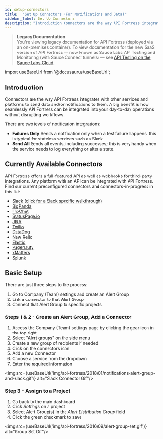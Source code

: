 ```yaml
---
id: setup-connectors
title:  "Set Up Connectors (For Notifications and Data)"
sidebar_label: Set Up Connectors
description: "Introduction Connectors are the way API Fortress integrates with other services and platforms to send data and/or notifications to them. A big benefit is how seamlessly API Fortress can be integrated into your day-to-day operations without disrupting workflows."
---
```


<head>
  <meta name="robots" content="noindex" />
</head>

>**Legacy Documentation**<br/>You're viewing legacy documentation for API Fortress (deployed via an on-premises container). To view documentation for the new SaaS version of API Fortress &#8212; now known as Sauce Labs API Testing and Monitoring (with Sauce Connect tunnels) &#8212; see [API Testing on the Sauce Labs Cloud](/api-testing/).

import useBaseUrl from '@docusaurus/useBaseUrl';

## Introduction

Connectors are the way API Fortress integrates with other services and platforms to send data and/or notifications to them. A big benefit is how seamlessly API Fortress can be integrated into your day-to-day operations without disrupting workflows.

There are two levels of notification integrations:

- **Failures Only** Sends a notification only when a test failure happens; this is typical for stateless services such as Slack.
- **Send All** Sends all events, including successes; this is very handy when the service needs to log everything or alter a state.

## Currently Available Connectors

API Fortress offers a full-featured API as well as webhooks for third-party integrations. Any platform with an API can be integrated with API Fortress. Find our current preconfigured connectors and connectors-in-progress in this list:

- [Slack (click for a Slack specific walkthrough)](https://apifortress.com/doc/setup-connectors-slack/)
- [BigPanda](https://apifortress.com/doc/connector-bigpanda-io/)
- [HipChat](https://apifortress.com/doc/connector-hipchat/)
- [StatusPage.io](https://apifortress.com/doc/connectors-statuspage/)
- [JIRA](https://apifortress.com/doc/connectors-jira/)
- [Twilio](https://apifortress.com/doc/connectors-twilio/)
- [DataDog](https://apifortress.com/doc/setup-connectors-datadog/)
- New Relic
- [Elastic](https://apifortress.com/doc/connectors-elastic-kibana/)
- [PagerDuty](https://apifortress.com/doc/connector-pagerduty/)
- [xMatters](https://apifortress.com/doc/connectors-xmatters/)
- [Splunk](https://apifortress.com/doc/connectors-splunk/)

## Basic Setup

There are just three steps to the process:

1. Go to Company (Team) settings and create an Alert Group
2. Link a connector to that Alert Group
3. Connect that Alert Group to specific projects

### Steps 1 & 2 - Create an Alert Group, Add a Connector

1. Access the Company (Team) settings page by clicking the gear icon in the top right
2. Select "Alert groups" on the side menu
3. Create a new group of recipients if needed
4. Click on the connectors icon
5. Add a new Connector
6. Choose a service from the dropdown
7. Enter the required information

<img src={useBaseUrl('img/api-fortress/2018/01/notifications-alert-group-and-slack.gif')} alt="Slack Connector Gif"/>

### Step 3 - Assign to a Project

1. Go back to the main dashboard
2. Click _Settings_ on a project
3. Select Alert Group(s) in the _Alert Distribution Group_ field
4. Click the green checkmark to save

<img src={useBaseUrl('img/api-fortress/2016/09/alert-group-set.gif')} alt="Group Set Gif"/>
